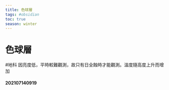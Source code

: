 ```yaml
---
title: 色球層
tags: #obsidian 
toc: true
season: winter
---
```

# 色球層
#地科
因亮度低，平時較難觀測，故只有日全蝕時才能觀測。溫度隨高度上升而增加

#### 202107140919
